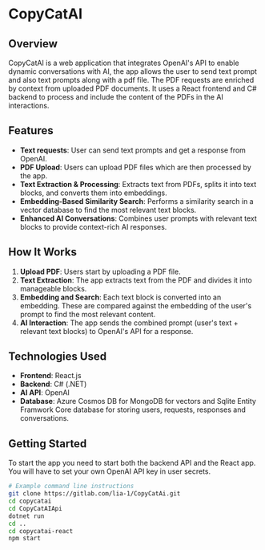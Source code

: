 # CopyCatAI

## Overview
CopyCatAI is a web application that integrates OpenAI's API to enable dynamic conversations with AI, the app allows the user to send text prompt and also text prompts along with a pdf file. The PDF requests are enriched by context from uploaded PDF documents. It uses a React frontend and C# backend to process and include the content of the PDFs in the AI interactions.

## Features
- **Text requests**: User can send text prompts and get a response from OpenAI.
- **PDF Upload**: Users can upload PDF files which are then processed by the app.
- **Text Extraction & Processing**: Extracts text from PDFs, splits it into text blocks, and converts them into embeddings.
- **Embedding-Based Similarity Search**: Performs a similarity search in a vector database to find the most relevant text blocks.
- **Enhanced AI Conversations**: Combines user prompts with relevant text blocks to provide context-rich AI responses.

## How It Works
1. **Upload PDF**: Users start by uploading a PDF file.
2. **Text Extraction**: The app extracts text from the PDF and divides it into manageable blocks.
3. **Embedding and Search**: Each text block is converted into an embedding. These are compared against the embedding of the user's prompt to find the most relevant content.
4. **AI Interaction**: The app sends the combined prompt (user's text + relevant text blocks) to OpenAI's API for a response.

## Technologies Used
- **Frontend**: React.js
- **Backend**: C# (.NET)
- **AI API**: OpenAI
- **Database**: Azure Cosmos DB for MongoDB for vectors and Sqlite Entity Framwork Core database for storing users, requests, responses and conversations.

## Getting Started
To start the app you need to start both the backend API and the React app. You will have to set your own OpenAI API key in user secrets.

```bash
# Example command line instructions
git clone https://gitlab.com/lia-1/CopyCatAi.git
cd copycatai
cd CopyCatAIApi
dotnet run
cd ..
cd copycatai-react
npm start

